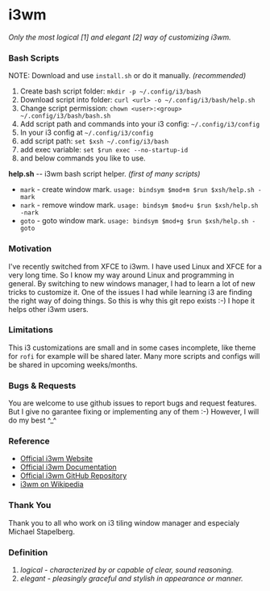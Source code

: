 # i3wm
*Only the most logical [1] and elegant [2] way of customizing i3wm.*

### Bash Scripts
NOTE: Download and use ``install.sh`` or do it manually. *(recommended)*
1. Create bash script folder: ``mkdir -p ~/.config/i3/bash``
2. Download script into folder: ``curl <url> -o ~/.config/i3/bash/help.sh``
3. Change script permission: ``chown <user>:<group> ~/.config/i3/bash/bash.sh``
4. Add script path and commands into your i3 config: ``~/.config/i3/config``
5. In your i3 config at ``~/.config/i3/config``
7. add script path: ``set $xsh ~/.config/i3/bash``
8. add exec variable: ``set $run exec --no-startup-id``
9. and below commands you like to use. 

**help.sh** -- i3wm bash script helper. *(first of many scripts)*
 * ``mark`` - create window mark.
  ``usage: bindsym $mod+m $run $xsh/help.sh -mark``
 * ``nark`` - remove window mark.
  ``usage: bindsym $mod+u $run $xsh/help.sh -nark``
 * ``goto`` - goto window mark.
  ``usage: bindsym $mod+g $run $xsh/help.sh -goto``
  
### Motivation
I've recently switched from XFCE to i3wm. I have used Linux and XFCE for a very long time. So I know my way around Linux and programming in general. By switching to new windows manager, I had to learn a lot of new tricks to customize it. One of the issues I had while learning i3 are finding the right way of doing things. So this is why this git repo exists :-) I hope it helps other i3wm users.

### Limitations
This i3 customizations are small and in some cases incomplete, like theme for ``rofi`` for example will be shared later. Many more scripts and configs will be shared in upcoming weeks/months.

### Bugs & Requests
You are welcome to use github issues to report bugs and request features. But I give no garantee fixing or implementing any of them :-) However, I will do my best ^_^

### Reference
* [Official i3wm Website](https://i3wm.org/)
* [Official i3wm Documentation](https://i3wm.org/docs/)
* [Official i3wm GitHub Repository](https://github.com/i3/i3)
* [i3wm on Wikipedia](https://en.wikipedia.org/wiki/I3_(window_manager))

### Thank You
Thank you to all who work on i3 tiling window manager and especialy Michael Stapelberg.

### Definition
1. *logical - characterized by or capable of clear, sound reasoning.*
2. *elegant - pleasingly graceful and stylish in appearance or manner.*
